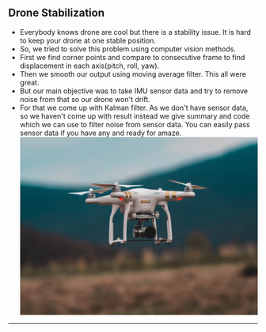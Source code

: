 ## Drone Stabilization
- Everybody knows drone are cool but there is a stability issue. It is hard to keep your drone at one stable position.
- So, we tried to solve this problem using computer vision methods.
- First we find corner points and compare to consecutive frame to find displacement in each axis(pitch, roll, yaw).
- Then we smooth our output using  moving average filter. This all were great.
- But our main objective was to take IMU sensor data and try to remove noise from that so our drone won't drift.
- For that we come up with Kalman filter. As we don't have sensor data, so we haven't come up with result instead we give summary and code which we can use to filter noise from sensor data. You can easily pass sensor data if you have any and ready for amaze.
![Test Image 1](./data/drone.jfif)   
---  
